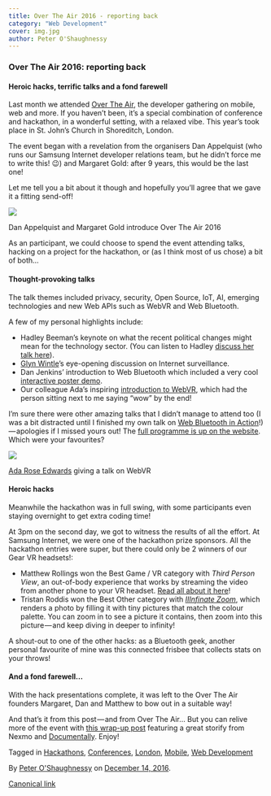 ```yaml
---
title: Over The Air 2016 - reporting back
category: "Web Development"
cover: img.jpg
author: Peter O'Shaughnessy
---
```


### Over The Air 2016: reporting back

#### Heroic hacks, terrific talks and a fond farewell

Last month we attended [Over The Air](http://overtheair.org/blog/), the developer gathering on mobile, web and more. If you haven’t been, it’s a special combination of conference and hackathon, in a wonderful setting, with a relaxed vibe. This year’s took place in St. John’s Church in Shoreditch, London.

The event began with a revelation from the organisers Dan Appelquist (who runs our Samsung Internet developer relations team, but he didn’t force me to write this! 😉) and Margaret Gold: after 9 years, this would be the last one!

Let me tell you a bit about it though and hopefully you’ll agree that we gave it a fitting send-off!

![](https://cdn-images-1.medium.com/max/1000/1*EmxuqH2oXHIYH83j9Sb6gw.jpeg)

Dan Appelquist and Margaret Gold introduce Over The Air 2016

As an participant, we could choose to spend the event attending talks, hacking on a project for the hackathon, or (as I think most of us chose) a bit of both…

#### Thought-provoking talks

The talk themes included privacy, security, Open Source, IoT, AI, emerging technologies and new Web APIs such as WebVR and Web Bluetooth.

A few of my personal highlights include:

*   Hadley Beeman’s keynote on what the recent political changes might mean for the technology sector. (You can listen to Hadley [discuss her talk here](https://twitter.com/Documentally/status/802112136659005440)).
*   [Glyn Wintle](https://twitter.com/glynwintle)’s eye-opening discussion on Internet surveillance.
*   Dan Jenkins’ introduction to Web Bluetooth which included a very cool [interactive poster demo](https://medium.com/@nimbleape/building-a-web-bluetooth-progressive-web-app-a859f91fd29#.mm51y1c9f).
*   Our colleague Ada’s inspiring [introduction to WebVR](https://ada.is/webvr/talk-ota2016.html), which had the person sitting next to me saying “wow” by the end!

I’m sure there were other amazing talks that I didn’t manage to attend too (I was a bit distracted until I finished my own talk on [Web Bluetooth in Action](https://poshaughnessy.github.io/over-the-air-2016-bluetooth/)!) — apologies if I missed yours out! The [full programme is up on the website](http://overtheair.org/blog/programme/). Which were your favourites?

![](https://cdn-images-1.medium.com/max/800/1*SyIrTuaJ7HHFYC250uPATg.jpeg)

[Ada Rose Edwards](https://medium.com/u/c2890cdd7a64) giving a talk on WebVR

#### Heroic hacks

Meanwhile the hackathon was in full swing, with some participants even staying overnight to get extra coding time!

At 3pm on the second day, we got to witness the results of all the effort. At Samsung Internet, we were one of the hackathon prize sponsors. All the hackathon entries were super, but there could only be 2 winners of our Gear VR headsets!:

*   Matthew Rollings won the Best Game / VR category with _Third Person View_, an out-of-body experience that works by streaming the video from another phone to your VR headset. [Read all about it here](https://www.stealthcopter.com/blog/2016/12/third-person-viewer-ota-2016-best-vr-game-entry/)!
*   Tristan Roddis won the Best Other category with [_IIInfinate Zoom_](https://cogapp.github.io/iiinfinite/), which renders a photo by filling it with tiny pictures that match the colour palette. You can zoom in to see a picture it contains, then zoom into this picture — and keep diving in deeper to infinity!

A shout-out to one of the other hacks: as a Bluetooth geek, another personal favourite of mine was this connected frisbee that collects stats on your throws!

#### And a fond farewell…

With the hack presentations complete, it was left to the Over The Air founders Margaret, Dan and Matthew to bow out in a suitable way!

And that’s it from this post — and from Over The Air… But you can relive more of the event with [this wrap-up post](http://overtheair.org/blog/2016/11/and-thats-a-wrap-4/) featuring a great storify from Nexmo and [Documentally](https://medium.com/u/852ea6b2ec43). Enjoy!

Tagged in [Hackathons](https://medium.com/tag/hackathons), [Conferences](https://medium.com/tag/conference), [London](https://medium.com/tag/london), [Mobile](https://medium.com/tag/mobile), [Web Development](https://medium.com/tag/web-development)

By [Peter O'Shaughnessy](https://medium.com/@poshaughnessy) on [December 14, 2016](https://medium.com/p/48d05599356c).

[Canonical link](https://medium.com/@poshaughnessy/over-the-air-2016-reporting-back-48d05599356c)
